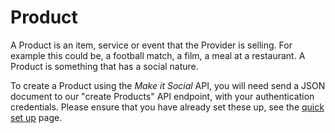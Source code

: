 # Product

A Product is an item, service or event that the Provider is selling. For
example this could be, a football match, a film, a meal at a restaurant. A
Product is something that has a social nature.

To create a Product using the _Make it Social_ API, you will need send a JSON
document to our "create Products" API endpoint, with your authentication
credentials. Please ensure that you have already set these up, see the [quick set
up](/1-intro/README.md) page.


